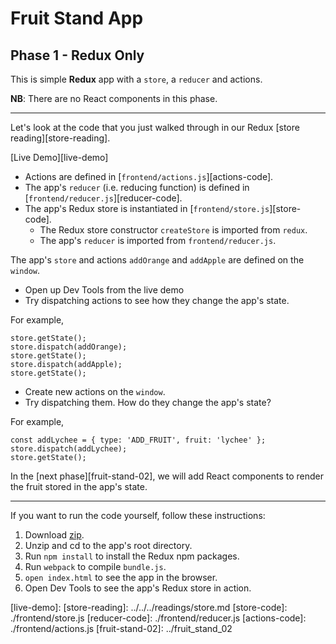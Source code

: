 # Fruit Stand App
## Phase 1 - Redux Only

This is simple **Redux** app with a `store`, a  `reducer` and actions.

**NB**: There are no React components in this phase.

---

Let's look at the code that you just walked through in our Redux [store reading][store-reading].

[Live Demo][live-demo]

+ Actions are defined in [`frontend/actions.js`][actions-code].
+ The app's `reducer` (i.e. reducing function) is defined in [`frontend/reducer.js`][reducer-code].
+ The app's Redux store is instantiated in [`frontend/store.js`][store-code].
  + The Redux store constructor `createStore` is imported from `redux`.
  + The app's `reducer` is imported from `frontend/reducer.js`.

The app's `store` and actions `addOrange` and `addApple` are defined on the `window`.

+ Open up Dev Tools from the live demo
+ Try dispatching actions to see how they change the app's state.

For example,
```
store.getState();
store.dispatch(addOrange);
store.getState();
store.dispatch(addApple);
store.getState();
```

+ Create new actions on the `window`.
+ Try dispatching them. How do they change the app's state?

For example,
```
const addLychee = { type: 'ADD_FRUIT', fruit: 'lychee' };
store.dispatch(addLychee);
store.getState();
```

In the [next phase][fruit-stand-02], we will add React components to render the fruit stored in the app's state.

---

If you want to run the code yourself, follow these instructions:
  1. Download [zip][zip].
  2. Unzip and cd to the app's root directory.
  3. Run `npm install` to install the Redux npm packages.
  4. Run `webpack` to compile `bundle.js`.
  4. `open index.html` to see the app in the browser.
  5. Open Dev Tools to see the app's Redux store in action.


[zip]: ./fruit_stand_01.zip
[live-demo]:
[store-reading]: ../../../readings/store.md
[store-code]: ./frontend/store.js
[reducer-code]: ./frontend/reducer.js
[actions-code]: ./frontend/actions.js
[fruit-stand-02]: ../fruit_stand_02

